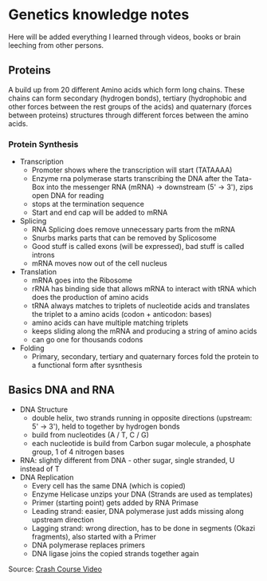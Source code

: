 # Genetics knowledge notes

Here will be added everything I learned through videos, books or brain leeching from other persons.

## Proteins
A build up from 20 different Amino acids which form long chains. These chains can form secondary (hydrogen bonds), tertiary (hydrophobic and other forces between the rest groups of the acids)  and quaternary (forces between proteins) structures through different forces between the amino acids.  

### Protein Synthesis
* Transcription
    * Promoter shows where the transcription will start (TATAAAA)
    * Enzyme rna polymerase starts transcribing the DNA after the Tata-Box into the messenger RNA (mRNA) -> downstream (5' -> 3'), zips open DNA for reading
    * stops at the termination sequence
    * Start and end cap will  be added to mRNA
* Splicing
    * RNA Splicing does remove unnecessary parts from the mRNA
    * Snurbs marks parts that can be removed by Splicosome
    * Good stuff is called exons (will be expressed), bad stuff is called introns
    * mRNA moves now out of the cell nucleus
* Translation
    * mRNA goes into the Ribosome
    * rRNA has binding side that allows mRNA to interact with tRNA which does the production of amino acids
    * tRNA always matches to triplets of nucleotide acids and translates the triplet to a amino acids (codon + anticodon: bases)
    * amino acids can have multiple matching triplets
    * keeps sliding along the mRNA and producing a string of amino acids
    * can go one for thousands codons
* Folding
    * Primary, secondary, tertiary and quaternary forces fold the protein to a functional form after sysnthesis

## Basics DNA and RNA
* DNA Structure
    * double helix, two strands running in opposite directions (upstream: 5' -> 3'), held to together by hydrogen bonds
    * build from nucleotides (A / T, C / G)
    * each nucleotide is build from Carbon sugar molecule, a phosphate group, 1 of 4 nitrogen bases
* RNA: slightly different from DNA - other sugar, single stranded, U instead of T
* DNA Replication
    * Every cell has the same DNA (which is copied)
    * Enzyme Helicase unzips your DNA (Strands are used as templates)
    * Primer (starting point) gets added by RNA Primase
    * Leading strand: easier, DNA polymerase just adds missing along upstream direction
    * Lagging strand: wrong direction, has to be done in segments (Okazi fragments), also started with a Primer
    * DNA polymerase replaces primers
    * DNA ligase joins the copied strands together again

Source: [Crash Course Video](https://www.youtube.com/watch?annotation_id=annotation_316540&feature=iv&src_vid=itsb2SqR-R0&v=itsb2SqR-R0#t=2m12s)
